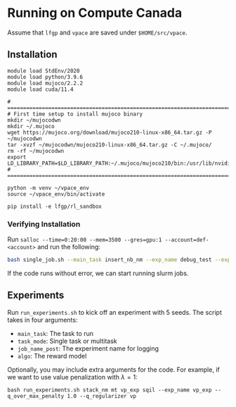 # Running on Compute Canada
Assume that `lfgp` and `vpace` are saved under `$HOME/src/vpace`.

## Installation
```
module load StdEnv/2020
module load python/3.9.6
module load mujoco/2.2.2
module load cuda/11.4

# ========================================================================
# First time setup to install mujoco binary
mkdir ~/mujocodwn
mkdir ~/.mujoco
wget https://mujoco.org/download/mujoco210-linux-x86_64.tar.gz -P ~/mujocodwn
tar -xvzf ~/mujocodwn/mujoco210-linux-x86_64.tar.gz -C ~/.mujoco/
rm -rf ~/mujocodwn
export LD_LIBRARY_PATH=$LD_LIBRARY_PATH:~/.mujoco/mujoco210/bin:/usr/lib/nvidia
# ========================================================================

python -m venv ~/vpace_env
source ~/vpace_env/bin/activate

pip install -e lfgp/rl_sandbox
```

### Verifying Installation
Run `salloc --time=0:20:00 --mem=3500 --gres=gpu:1 --account=def-<account>` and run the following:
```bash
bash single_job.sh --main_task insert_nb_nm --exp_name debug_test --expert_amounts 100
```

If the code runs without error, we can start running slurm jobs.

## Experiments
Run `run_experiments.sh` to kick off an experiment with 5 seeds.
The script takes in four arguments:
- `main_task`: The task to run
- `task_mode`: Single task or multitask
- `job_name_post`: The experiment name for logging
- `algo`: The reward model

Optionally, you may include extra arguments for the code.
For example, if we want to use value penalization with $\lambda = 1$:
```
bash run_experiments.sh stack_nm mt vp_exp sqil --exp_name vp_exp --q_over_max_penalty 1.0 --q_regularizer vp
```
